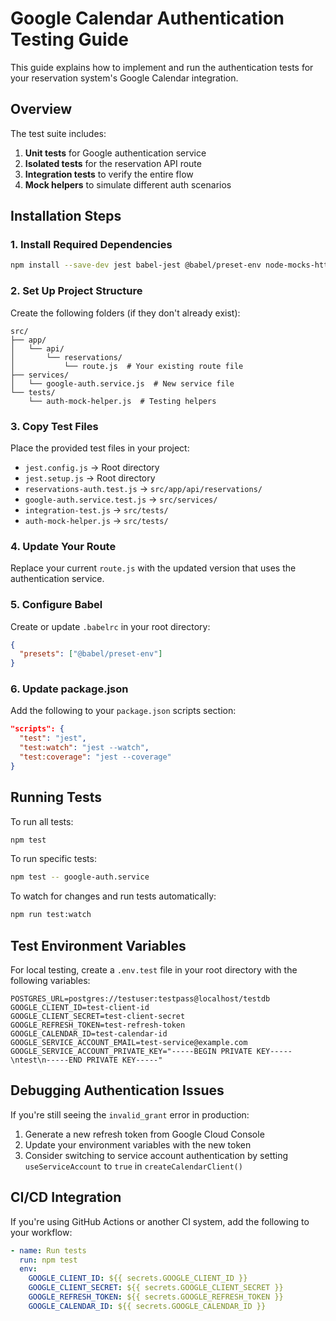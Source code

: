 # Google Calendar Authentication Testing Guide

This guide explains how to implement and run the authentication tests for your reservation system's Google Calendar integration.

## Overview

The test suite includes:

1. **Unit tests** for Google authentication service
2. **Isolated tests** for the reservation API route
3. **Integration tests** to verify the entire flow
4. **Mock helpers** to simulate different auth scenarios

## Installation Steps

### 1. Install Required Dependencies

```bash
npm install --save-dev jest babel-jest @babel/preset-env node-mocks-http
```

### 2. Set Up Project Structure

Create the following folders (if they don't already exist):

```
src/
├── app/
│   └── api/
│       └── reservations/
│           └── route.js  # Your existing route file
├── services/
│   └── google-auth.service.js  # New service file
└── tests/
    └── auth-mock-helper.js  # Testing helpers
```

### 3. Copy Test Files

Place the provided test files in your project:

- `jest.config.js` → Root directory
- `jest.setup.js` → Root directory
- `reservations-auth.test.js` → `src/app/api/reservations/`
- `google-auth.service.test.js` → `src/services/`
- `integration-test.js` → `src/tests/`
- `auth-mock-helper.js` → `src/tests/`

### 4. Update Your Route

Replace your current `route.js` with the updated version that uses the authentication service.

### 5. Configure Babel

Create or update `.babelrc` in your root directory:

```json
{
  "presets": ["@babel/preset-env"]
}
```

### 6. Update package.json

Add the following to your `package.json` scripts section:

```json
"scripts": {
  "test": "jest",
  "test:watch": "jest --watch",
  "test:coverage": "jest --coverage"
}
```

## Running Tests

To run all tests:

```bash
npm test
```

To run specific tests:

```bash
npm test -- google-auth.service
```

To watch for changes and run tests automatically:

```bash
npm run test:watch
```

## Test Environment Variables

For local testing, create a `.env.test` file in your root directory with the following variables:

```
POSTGRES_URL=postgres://testuser:testpass@localhost/testdb
GOOGLE_CLIENT_ID=test-client-id
GOOGLE_CLIENT_SECRET=test-client-secret
GOOGLE_REFRESH_TOKEN=test-refresh-token
GOOGLE_CALENDAR_ID=test-calendar-id
GOOGLE_SERVICE_ACCOUNT_EMAIL=test-service@example.com
GOOGLE_SERVICE_ACCOUNT_PRIVATE_KEY="-----BEGIN PRIVATE KEY-----\ntest\n-----END PRIVATE KEY-----"
```

## Debugging Authentication Issues

If you're still seeing the `invalid_grant` error in production:

1. Generate a new refresh token from Google Cloud Console
2. Update your environment variables with the new token
3. Consider switching to service account authentication by setting `useServiceAccount` to `true` in `createCalendarClient()`

## CI/CD Integration

If you're using GitHub Actions or another CI system, add the following to your workflow:

```yaml
- name: Run tests
  run: npm test
  env:
    GOOGLE_CLIENT_ID: ${{ secrets.GOOGLE_CLIENT_ID }}
    GOOGLE_CLIENT_SECRET: ${{ secrets.GOOGLE_CLIENT_SECRET }}
    GOOGLE_REFRESH_TOKEN: ${{ secrets.GOOGLE_REFRESH_TOKEN }}
    GOOGLE_CALENDAR_ID: ${{ secrets.GOOGLE_CALENDAR_ID }}
```